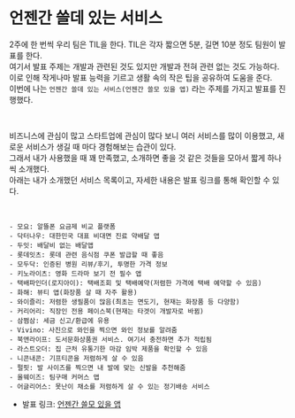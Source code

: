 # 언젠간 쓸데 있는 서비스

2주에 한 번씩 우리 팀은 TIL을 한다. TIL은 각자 짧으면 5분, 길면 10분 정도 팀원이 발표를 한다.   
여기서 발표 주제는 개발과 관련된 것도 있지만 개발과 전혀 관련 없는 것도 가능하다.   
이로 인해 작게나마 발표 능력을 기르고 생활 속의 작은 팁을 공유하여 도움을 준다.   
이번에 나는 `언젠간 쓸데 있는 서비스(언젠간 쓸모 있을 앱)` 라는 주제를 가지고 발표를 진행했다.   

<br>

비즈니스에 관심이 많고 스타트업에 관심이 많다 보니 여러 서비스를 많이 이용했고, 새로운 서비스가 생길 때 마다 경험해보는 습관이 있다.   
그래서 내가 사용했을 때 꽤 만족했고, 소개하면 좋을 것 같은 것들을 모아서 짧게 하나씩 소개했다.   
아래는 내가 소개했던 서비스 목록이고, 자세한 내용은 발표 링크를 통해 확인할 수 있다.   

<br>

```
- 모요: 알뜰폰 요금제 비교 플랫폼
- 닥터나우: 대한민국 대표 비대면 진료 약배달 앱
- 두잇: 배달비 없는 배달앱
- 롯데잇츠: 롯데 관련 음식점 쿠폰 발급할 때 좋음
- 모두닥: 인증된 병원 리뷰/후기, 투명한 가격 정보
- 키노라이츠: 영화 드라마 보기 전 필수 앱
- 택배파인더(로지아이): 택배조회 및 택배예약(저렴한 가격에 택배 예약할 수 있음)
- 화해: 뷰티 앱(화장품 살 때 자주 활용)
- 와이즐리: 저렴한 생필품이 많음(최초는 면도기, 현재는 화장품 등 다양함)
- 커리어리: 직장인 전용 페이스북(현재는 타겟이 개발자로 바뀜)
- 삼쩜삼: 세금 신고/환급에 유용
- Vivino: 사진으로 와인을 찍으면 와인 정보를 알려줌
- 북앤라이프: 도서문화상품권 서비스. 여기서 충전하면 추가 적립됨
- 라스트오더: 집 근처 유통기한 마감 임박 제품을 확인할 수 있음
- 니콘내콘: 기프티콘을 저렴하게 살 수 있음
- 펄핏: 발 사이즈를 찍으면 내 발에 맞는 신발을 추천해줌
- 올웨이즈: 팀구매 커머스 앱
- 어글리어스: 못난이 채소를 저렴하게 살 수 있는 정기배송 서비스
```

- 발표 링크: [언젠간 쓸모 있을 앱](https://www.canva.com/design/DAFoaAJRhzw/hd8jbCvWCnbpu4t_vpjqAQ/view)

